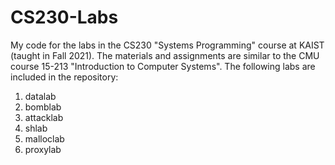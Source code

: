 # CS230-Labs
My code for the labs in the CS230 "Systems Programming" course at KAIST (taught in Fall 2021). The materials and assignments are similar to the CMU course 15-213 "Introduction to Computer Systems".
The following labs are included in the repository:
1. datalab
2. bomblab
3. attacklab
4. shlab
5. malloclab
6. proxylab
